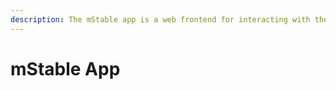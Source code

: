 ```yaml
---
description: The mStable app is a web frontend for interacting with the mStable contracts.
---
```


# mStable App

